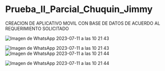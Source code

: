 # Prueba_II_Parcial_Chuquin_Jimmy

CREACION DE APLICATIVO MOVIL CON BASE DE DATOS DE ACUERDO AL REQUERIMIENTO SOLICITADO

![Imagen de WhatsApp 2023-07-11 a las 10 21 43](https://github.com/jimmy1724524143/Prueba_II_Parcial_Chuquin_Jimmy/assets/133244319/266e8b44-03aa-4dc3-a221-a2d71bbe2879)

![Imagen de WhatsApp 2023-07-11 a las 10 21 43](https://github.com/jimmy1724524143/Prueba_II_Parcial_Chuquin_Jimmy/assets/133244319/9ec4b0cb-8893-4d6d-9528-0928f751f16a)
![Imagen de WhatsApp 2023-07-11 a las 10 21 44](https://github.com/jimmy1724524143/Prueba_II_Parcial_Chuquin_Jimmy/assets/133244319/544da293-75d4-4f0c-a705-658c3342d42a)

![Imagen de WhatsApp 2023-07-11 a las 10 21 44](https://github.com/jimmy1724524143/Prueba_II_Parcial_Chuquin_Jimmy/assets/133244319/d9afffe0-7ad9-4639-afd6-0e160998dc2d)




